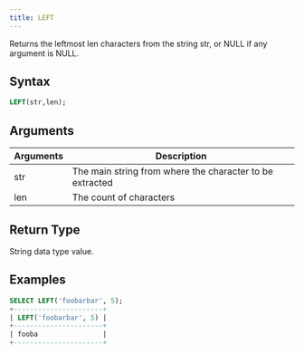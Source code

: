 ```yaml
---
title: LEFT
---
```


Returns the leftmost len characters from the string str, or NULL if any argument is NULL.

## Syntax

```sql
LEFT(str,len);
```

## Arguments

| Arguments   | Description |
| ----------- | ----------- |
| str | The main string from where the character to be extracted |
| len | The count of characters |

## Return Type

String data type value.

## Examples

```sql
SELECT LEFT('foobarbar', 5);
+----------------------+
| LEFT('foobarbar', 5) |
+----------------------+
| fooba                |
+----------------------+
```
